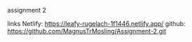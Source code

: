 assignment 2

links
Netlify: https://leafy-rugelach-1f1446.netlify.app/
github: https://github.com/MagnusTrMosling/Assignment-2.git
